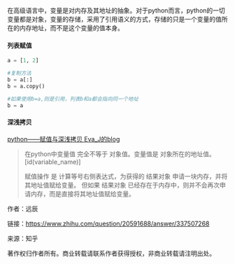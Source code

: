 <!--markdown-->在高级语言中，变量是对内存及其地址的抽象。对于python而言，python的一切变量都是对象，变量的存储，采用了引用语义的方式，存储的只是一个变量的值所在的内存地址，而不是这个变量的值本身。

#### 列表赋值
```python
a = [1, 2]

#复制方法
b = a[:]
b = a.copy()

#如果使用b=a,则是引用，列表b和a都会指向同一个地址
b = a
```

#### 深浅拷贝
[python——赋值与深浅拷贝 Eva_J的blog](http://www.cnblogs.com/Eva-J/p/5534037.html)


>在python中变量值 完全不等于 对象值。变量值是 对象所在的地址值。[id(variable_name)]
>
>赋值操作 是 计算等号右侧表达式，为获得的 结果对象 申请一块内存，并将其地址值赋给变量。
>但如果 结果对象 已经存在于内存中，则并不会再次申请内存，而是直接将其地址值赋给变量。
>

作者：远辰

链接：https://www.zhihu.com/question/20591688/answer/337507268

来源：知乎

著作权归作者所有。商业转载请联系作者获得授权，非商业转载请注明出处。	